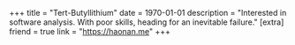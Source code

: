 +++
title = "Tert-Butyllithium"
date = 1970-01-01
description = "Interested in software analysis. With poor skills, heading for an inevitable failure."
[extra]
friend = true
link = "https://haonan.me"
+++
